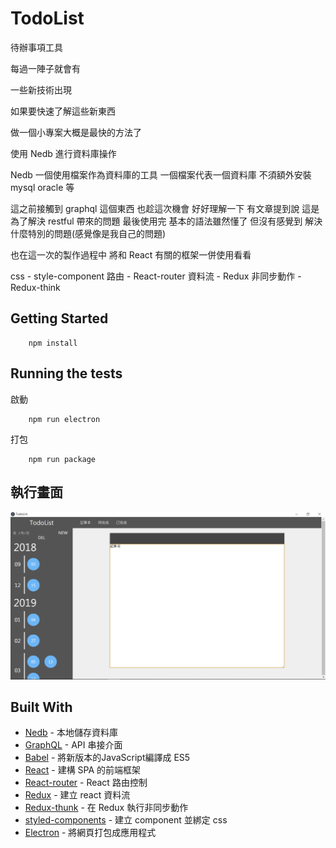 # TodoList

待辦事項工具

每過一陣子就會有

一些新技術出現

如果要快速了解這些新東西

做一個小專案大概是最快的方法了

使用 Nedb 進行資料庫操作

Nedb 一個使用檔案作為資料庫的工具
一個檔案代表一個資料庫
不須額外安裝 mysql oracle 等

這之前接觸到 graphql 這個東西
也趁這次機會 好好理解一下
有文章提到說 這是為了解決 restful 帶來的問題
最後使用完 基本的語法雖然懂了
但沒有感覺到 解決什麼特別的問題(感覺像是我自己的問題)

也在這一次的製作過程中
將和 React 有關的框架一併使用看看

css - style-component
路由 - React-router
資料流 - Redux
非同步動作 - Redux-think


## Getting Started

        npm install

## Running the tests

啟動
        
        npm run electron

打包

        npm run package


## 執行畫面

![執行畫面](https://raw.githubusercontent.com/de-yu/TodoList-electron/master/readmeImg/readme.PNG)

## Built With

* [Nedb](https://github.com/louischatriot/nedb) - 本地儲存資料庫
* [GraphQL](https://graphql.org/) - API 串接介面
* [Babel](https://babeljs.io/) - 將新版本的JavaScript編譯成 ES5
* [React](https://reactjs.org/) - 建構 SPA 的前端框架
* [React-router](https://reacttraining.com/react-router/) - React 路由控制
* [Redux](https://redux.js.org/) - 建立 react 資料流
* [Redux-thunk](https://github.com/reduxjs/redux-thunk) - 在 Redux 執行非同步動作
* [styled-components](https://www.styled-components.com/) - 建立 component 並綁定 css
* [Electron](https://electronjs.org/) - 將網頁打包成應用程式

